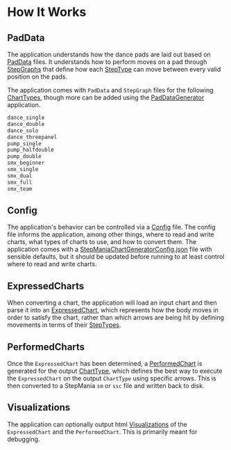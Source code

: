 # How It Works

## PadData

The application understands how the dance pads are laid out based on [PadData](../../StepManiaLibrary/docs/PadData.md) files. It understands how to perform moves on a pad through [StepGraphs](../../StepManiaLibrary/docs/StepGraphs.md) that define how each [StepType](../../StepManiaLibrary/docs/StepTypes.md) can move between every valid position on the pads.

The application comes with `PadData` and `StepGraph` files for the following [ChartTypes](../../StepManiaLibrary/docs/ChartType.md), though more can be added using the [PadDataGenerator](../../PadDataGenerator/docs/Readme.md) application.

```C#
dance_single
dance_double
dance_solo
dance_threepanel
pump_single
pump_halfdouble
pump_double
smx_beginner
smx_single
smx_dual
smx_full
smx_team
```

## Config

The application's behavior can be controlled via a [Config](Config.md) file. The config file informs the application, among other things, where to read and write charts, what types of charts to use, and how to convert them. The application comes with a [StepManiaChartGeneratorConfig.json](../StepManiaChartGeneratorConfig.json) file with sensible defaults, but it should be updated before running to at least control where to read and write charts.

## ExpressedCharts

When converting a chart, the application will load an input chart and then parse it into an [ExpressedChart](../../StepManiaLibrary/docs/ExpressedChart.md), which represents how the body moves in order to satisfy the chart, rather than which arrows are being hit by defining movements in terms of their [StepTypes](../../StepManiaLibrary/docs/StepTypes.md).

## PerformedCharts

Once the `ExpressedChart` has been determined, a [PerformedChart](../../StepManiaLibrary/docs/PerformedChart.md) is generated for the output [ChartType](../../StepManiaLibrary/docs/ChartType.md), which defines the best way to execute the `ExpressedChart` on the output `ChartType` using specific arrows. This is then converted to a StepMania `sm` or `ssc` file and written back to disk.

## Visualizations

The application can optionally output html [Visualizations](Visualizations.md) of the `ExpressedChart` and the `PerformedChart`. This is primarily meant for debugging.